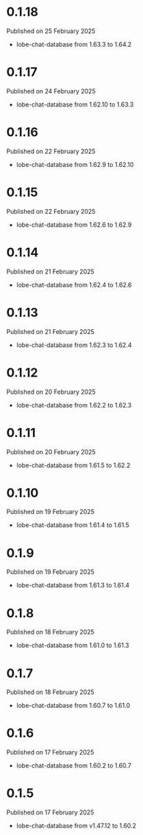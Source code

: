 # 0.1.18

Published on 25 February 2025

- lobe-chat-database from 1.63.3 to 1.64.2

# 0.1.17

Published on 24 February 2025

- lobe-chat-database from 1.62.10 to 1.63.3

# 0.1.16

Published on 22 February 2025

- lobe-chat-database from 1.62.9 to 1.62.10

# 0.1.15

Published on 22 February 2025

- lobe-chat-database from 1.62.6 to 1.62.9

# 0.1.14

Published on 21 February 2025

- lobe-chat-database from 1.62.4 to 1.62.6

# 0.1.13

Published on 21 February 2025

- lobe-chat-database from 1.62.3 to 1.62.4

# 0.1.12

Published on 20 February 2025

- lobe-chat-database from 1.62.2 to 1.62.3

# 0.1.11

Published on 20 February 2025

- lobe-chat-database from 1.61.5 to 1.62.2

# 0.1.10

Published on 19 February 2025

- lobe-chat-database from 1.61.4 to 1.61.5

# 0.1.9

Published on 19 February 2025

- lobe-chat-database from 1.61.3 to 1.61.4

# 0.1.8

Published on 18 February 2025

- lobe-chat-database from 1.61.0 to 1.61.3

# 0.1.7

Published on 18 February 2025

- lobe-chat-database from 1.60.7 to 1.61.0

# 0.1.6

Published on 17 February 2025

- lobe-chat-database from 1.60.2 to 1.60.7

# 0.1.5

Published on 17 February 2025

- lobe-chat-database from v1.47.12 to 1.60.2

